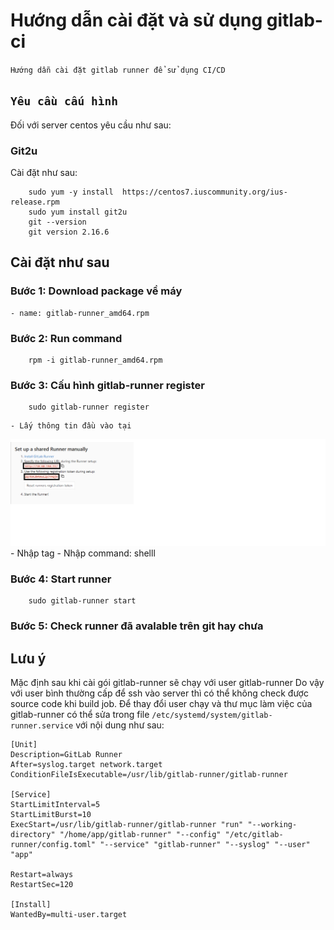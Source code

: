 # Hướng dẫn cài đặt và sử dụng gitlab-ci

`Hướng dẫn cài đặt gitlab runner để sử dụng CI/CD`

## `Yêu cầu cấu hình`

Đối với server centos yêu cầu như sau:

### Git2u

Cài đặt như sau:

```shell
	sudo yum -y install  https://centos7.iuscommunity.org/ius-release.rpm
	sudo yum install git2u
	git --version
	git version 2.16.6
```

## Cài đặt như sau

### Bước 1: Download package về máy

    - name: gitlab-runner_amd64.rpm

### Bước 2: Run command

```shell
	rpm -i gitlab-runner_amd64.rpm
```

### Bước 3: Cấu hình gitlab-runner register

```shell
	sudo gitlab-runner register
```

    - Lấy thông tin đầu vào tại

![GitLab runner](./gitlab-runner-info.png) - Nhập tag - Nhập command: shelll

### Bước 4: Start runner

```shell
	sudo gitlab-runner start
```

### Bước 5: Check runner đã avalable trên git hay chưa

## Lưu ý

Mặc định sau khi cài gói gitlab-runner sẽ chạy với user gitlab-runner
Do vậy với user bình thường cấp để ssh vào server thì có thể không check được source code
khi build job. Để thay đổi user chạy và thư mục làm việc của gitlab-runner có thể
sửa trong file `/etc/systemd/system/gitlab-runner.service` với nội dung như sau:

```shell
[Unit]
Description=GitLab Runner
After=syslog.target network.target
ConditionFileIsExecutable=/usr/lib/gitlab-runner/gitlab-runner

[Service]
StartLimitInterval=5
StartLimitBurst=10
ExecStart=/usr/lib/gitlab-runner/gitlab-runner "run" "--working-directory" "/home/app/gitlab-runner" "--config" "/etc/gitlab-runner/config.toml" "--service" "gitlab-runner" "--syslog" "--user" "app"

Restart=always
RestartSec=120

[Install]
WantedBy=multi-user.target
```
